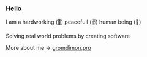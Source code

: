 ### Hello

I am a hardworking (💪) peacefull (✌️) human being (🧬)

Solving real world problems by creating software

More about me -> [gromdimon.pro](https://gromdimon.pro)

<!-- ![gromdimon's github stats](https://github-readme-stats.vercel.app/api?username=gromdimon&show_icons=true&theme=merko) -->
